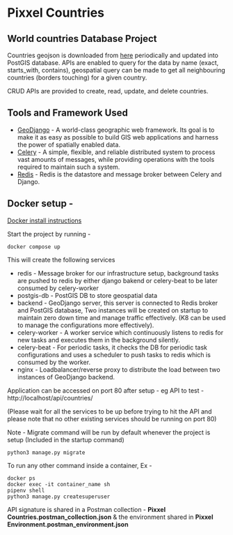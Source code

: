 # Pixxel Countries

## World countries Database Project

Countries geojson is downloaded from [here](https://datahub.io/core/geo-countries#resource-geo-countries_zip) periodically and updated into PostGIS database. 
APIs are enabled to query for the data by name (exact, starts_with, contains), geospatial query can be made to get all neighbouring countries (borders touching) for a given country. 

CRUD APIs are provided to create, read, update, and delete countries.


## Tools and Framework Used 
* [GeoDjango](https://docs.djangoproject.com/en/4.1/ref/contrib/gis/) - A world-class geographic web framework. Its goal is to make it as easy as possible to build GIS web applications and harness the power of spatially enabled data.
* [Celery](https://docs.celeryq.dev/en/stable/django/first-steps-with-django.html) - A simple, flexible, and reliable distributed system to process vast amounts of messages, while providing operations with the tools required to maintain such a system.
* [Redis](https://redis.io/) - Redis is the datastore and message broker between Celery and Django.


## Docker setup -

[Docker install instructions](https://docs.docker.com/engine/install/)

Start the project by running - 

```
docker compose up
```

This will create the following services 
* redis - Message broker for our infrastructure setup, background tasks are pushed to redis by either django bakend or celery-beat to be later consumed by celery-worker
* postgis-db - PostGIS DB to store geospatial data
* backend - GeoDjango server, this server is connected to Redis broker and PostGIS database, Two instances will be created on startup to maintain zero down time and manage traffic effectively.
(K8 can be used to manage the configurations more effectively).
* celery-worker - A worker service which continuously listens to redis for new tasks and executes them in the background silently.
* celery-beat - For periodic tasks, it checks the DB for periodic task configurations and uses a scheduler to push tasks to redis which is consumed by the worker.
* nginx - Loadbalancer/reverse proxy to distribute the load between two instances of GeoDjango backend.


Application can be accessed on port 80 after setup - 
eg API to test - http://localhost/api/countries/ 

(Please wait for all the services to be up before trying to hit the API and please note that no other existing services should be running on port 80)

Note - Migrate command will be run by default whenever the project is setup (Included in the startup command)
```
python3 manage.py migrate
```

To run any other command inside a container, Ex -
```
docker ps
docker exec -it container_name sh
pipenv shell
python3 manage.py createsuperuser
```

API signature is shared in a Postman collection - **Pixxel Countries.postman_collection.json** & the environment shared in **Pixxel Environment.postman_environment.json**
